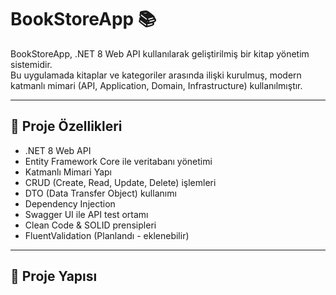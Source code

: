 # BookStoreApp 📚

BookStoreApp, .NET 8 Web API kullanılarak geliştirilmiş bir kitap yönetim sistemidir.  
Bu uygulamada kitaplar ve kategoriler arasında ilişki kurulmuş, modern katmanlı mimari (API, Application, Domain, Infrastructure) kullanılmıştır.

---

## 🚀 Proje Özellikleri

- .NET 8 Web API
- Entity Framework Core ile veritabanı yönetimi
- Katmanlı Mimari Yapı
- CRUD (Create, Read, Update, Delete) işlemleri
- DTO (Data Transfer Object) kullanımı
- Dependency Injection
- Swagger UI ile API test ortamı
- Clean Code & SOLID prensipleri
- FluentValidation (Planlandı - eklenebilir)

---

## 📂 Proje Yapısı


